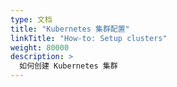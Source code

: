 ```yaml
---
type: 文档
title: "Kubernetes 集群配置"
linkTitle: "How-to: Setup clusters"
weight: 80000
description: >
  如何创建 Kubernetes 集群
---
```


